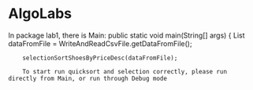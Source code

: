 # AlgoLabs
In package lab1, there is Main:
 public static void main(String[] args) {
        List<Shoes> dataFromFile = WriteAndReadCsvFile.getDataFromFile();

        selectionSortShoesByPriceDesc(dataFromFile);
        
        To start run quicksort and selection correctly, please run directly from Main, or run through Debug mode
        
